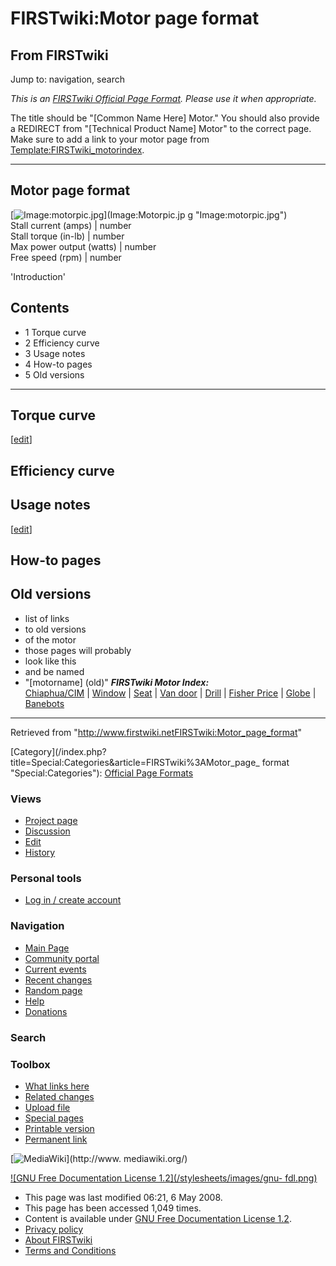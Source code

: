 # FIRSTwiki:Motor page format

## From FIRSTwiki

Jump to: navigation, search

_This is an [FIRSTwiki Official Page Format](FIRSTwiki:Page_formats "FIRSTwiki:Page formats"). Please use it when appropriate._

The title should be "[Common Name Here] Motor." You should also provide a REDIRECT from "[Technical Product Name] Motor" to the correct page. Make sure to add a link to your motor page from [Template:FIRSTwiki_motorindex](Template:FIRSTwiki_motorindex "Template:FIRSTwiki motorindex").

--------------------------------------------------------------------------------

## Motor page format

[![Image:motorpic.jpg](/media/c/ca/Motorpic.jpg)](Image:Motorpic.jp
g "Image:motorpic.jpg")<br>
Stall current (amps) | number<br>
Stall torque (in-lb) | number<br>
Max power output (watts) | number<br>
Free speed (rpm) | number

'Introduction'

## Contents

- 1 Torque curve
- 2 Efficiency curve
- 3 Usage notes
- 4 How-to pages
- 5 Old versions

--------------------------------------------------------------------------------

## Torque curve

[[edit](/index.php?title=FIRSTwiki:Motor_page_format&action=edit&section=2 "Edit section: Efficiency curve")]

## Efficiency curve

## Usage notes

[[edit](/index.php?title=FIRSTwiki:Motor_page_format&action=edit&section=4 "Edit section: How-to pages")]

## How-to pages

## Old versions

- list of links
- to old versions
- of the motor
- those pages will probably
- look like this
- and be named
- "[motorname] (old)" _**FIRSTwiki Motor Index:**_<br>
  [Chiaphua/CIM](CIM_motor "CIM motor") | [Window](window-motor) | [Seat](/index.php?title=Seat_motor&action=edit "Seat motor") | [Van door](van-door-motor) | [Drill](drill-motor) | [Fisher Price](fisher-price-motor) | [Globe](globe-motor) | [Banebots](banebots-motor)

--------------------------------------------------------------------------------

Retrieved from "<http://www.firstwiki.netFIRSTwiki:Motor_page_format>"

[Category](/index.php?title=Special:Categories&article=FIRSTwiki%3AMotor_page_
format "Special:Categories"): [Official Page Formats](Category:Official_Page_Formats "Category:Official Page
Formats")

### Views

- [Project page](FIRSTwiki:Motor_page_format)
- [Discussion](/index.php?title=FIRSTwiki_talk:Motor_page_format&action=edit)
- [Edit](/index.php?title=FIRSTwiki:Motor_page_format&action=edit)
- [History](/index.php?title=FIRSTwiki:Motor_page_format&action=history)

### Personal tools

- [Log in / create account](/index.php?title=Special:Userlogin&returnto=FIRSTwiki:Motor_page_format)

[](Main_Page "Main Page")

### Navigation

- [Main Page](Main_Page)
- [Community portal](FIRSTwiki:Community_portal)
- [Current events](Current_events)
- [Recent changes](Special:Recentchanges)
- [Random page](Special:Random)
- [Help](Help:Contents)
- [Donations](FIRSTwiki:Site_support)

### Search

### Toolbox

- [What links here](Special:Whatlinkshere/FIRSTwiki:Motor_page_format)
- [Related changes](Special:Recentchangeslinked/FIRSTwiki:Motor_page_format)
- [Upload file](Special:Upload)
- [Special pages](Special:Specialpages)
- [Printable version](/index.php?title=FIRSTwiki:Motor_page_format&printable=yes)
- [Permanent link](/index.php?title=FIRSTwiki:Motor_page_format&oldid=67893)

[![MediaWiki](/skins/common/images/poweredby_mediawiki_88x31.png)](http://www.
mediawiki.org/)

[![GNU Free Documentation License 1.2](/stylesheets/images/gnu-
fdl.png)](http://www.gnu.org/copyleft/fdl.html)

- This page was last modified 06:21, 6 May 2008.
- This page has been accessed 1,049 times.
- Content is available under [GNU Free Documentation License 1.2](http://www.gnu.org/copyleft/fdl.html "http://www.gnu.org/copyleft/fdl.html").
- [Privacy policy](FIRSTwiki:Privacy_policy "FIRSTwiki:Privacy policy")
- [About FIRSTwiki](FIRSTwiki:About "FIRSTwiki:About")
- [Terms and Conditions](FIRSTwiki:Terms_and_conditions "FIRSTwiki:Terms and conditions")
